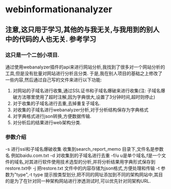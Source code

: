 # webinformationanalyzer

## 注意,这只用于学习,其他的与我无关,与我用到的别人中的代码的人也无关. 参考学习

### 这只是一个二创小项目.

通过使用webanalyzer插件的api来进行网站分析,我找到了很多对一个网站分析的工具,但是没有批量对网站进行分析且分类.
于是,我在别人项目的基础之上修改了一些内容,然后通过自己写的文件来进行以下功能:
1. 对网站的子域名进行收集,通过SSL证书和子域名爆破来进行收集(注: 子域名爆破方法哪里使用了超时注解,因为字典很大,设置了3分钟时间,超时则停止)
2. 对于收集的子域名进行去重,去掉重复子域名.
3. 对收集的子域名进行webanalyzer分析,对于分析结构保存为字典格式
4. 对字典格式进行json转换,方便数据传输.
5. 对分析后的结果进行web架构分类.


### 参数介绍
-s 进行ssl和子域名爆破收集 收集到search_report_memo 目录下,文件名是参数名 例如baidu.com.txt
-d 对收集到的子域名进行去重
-f/u u是单个域名,f是一个文件的域名,对其进行软件使用技术选型的分析,并将分析结果用字典形式保存到restore.txt中
-j 把restore.txt 文件中的内容存储为json格式,方便处理和传输
-t 参数为"type",-t type 提示按类型划分,把不同的网址添加到不同的架构网站中,其目的是为了在针对同一种架构网站进行渗透测试时,可以优先针对同架构URL.

